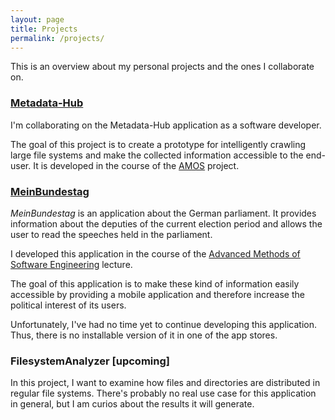 ```yaml
---
layout: page
title: Projects
permalink: /projects/
---
```


This is an overview about my personal projects and the ones I collaborate on.

### [Metadata-Hub](https://github.com/amos-project2/metadata-hub)

I'm collaborating on the Metadata-Hub application as a software developer.

The goal of this project is to create a prototype for intelligently crawling large file systems
and make the collected information accessible to the end-user.
It is developed in the course of the [AMOS](https://oss.cs.fau.de/teaching/specific/amos/) project.

### [MeinBundestag](https://github.com/fischerbenjamin/meinbundestag)

*MeinBundestag* is an application about the German parliament.
It provides information about the deputies of the current election period and allows
the user to read the speeches held in the parliament.

I developed this application in the course of the 
[Advanced Methods of Software Engineering](https://oss.cs.fau.de/teaching/specific/amse) lecture.

The goal of this application is to make these kind of information easily accessible by
providing a mobile application and therefore increase the political interest of its users.

Unfortunately, I've had no time yet to continue developing this application.
Thus, there is no installable version of it in one of the app stores.

### FilesystemAnalyzer [upcoming]

In this project, I want to examine how files and directories are distributed in regular file systems. 
There's probably no real use case for this application in general, but I am curios about the results
it will generate.